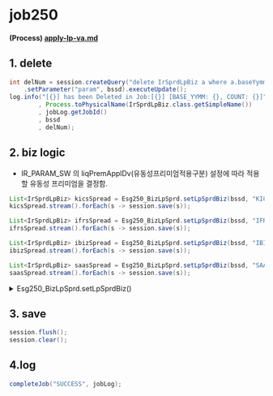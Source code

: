 # job250

#### (Process) [apply-lp-va.md](../../../biz-logic/esg-process/2.-adjusted-risk-free-term-structure/lp-va/apply-lp-va.md "mention")

## 1. delete&#x20;

```java
int delNum = session.createQuery("delete IrSprdLpBiz a where a.baseYymm=:param")
    .setParameter("param", bssd).executeUpdate();
log.info("[{}] has been Deleted in Job:[{}] [BASE_YYMM: {}, COUNT: {}]"
        , Process.toPhysicalName(IrSprdLpBiz.class.getSimpleName())
        , jobLog.getJobId()
        , bssd
        , delNum);
```

## 2. biz logic

* IR\_PARAM\_SW 의 liqPremApplDv(유동성프리미엄적용구분) 설정에 따라 적용할 유동성 프리미엄을 결정함.

```java
List<IrSprdLpBiz> kicsSpread = Esg250_BizLpSprd.setLpSprdBiz(bssd, "KICS", kicsSwMap);
kicsSpread.stream().forEach(s -> session.save(s));

List<IrSprdLpBiz> ifrsSpread = Esg250_BizLpSprd.setLpSprdBiz(bssd, "IFRS", ifrsSwMap);
ifrsSpread.stream().forEach(s -> session.save(s));

List<IrSprdLpBiz> ibizSpread = Esg250_BizLpSprd.setLpSprdBiz(bssd, "IBIZ", ibizSwMap);
ibizSpread.stream().forEach(s -> session.save(s));

List<IrSprdLpBiz> saasSpread = Esg250_BizLpSprd.setLpSprdBiz(bssd, "SAAS", saasSwMap);
saasSpread.stream().forEach(s -> session.save(s));	
```

<details>

<summary>Esg250_BizLpSprd.setLpSprdBiz()</summary>

* IR\_PARAM\_SW 의 liqPremApplDv(유동성프리미엄적용구분) 설정에 따라 결정함.

```java
// irCurve 단위로 반복 
for(Map.Entry<String, Map<Integer, IrParamSw>> 
    curveSwMap : paramSwMap.entrySet()) {		
```

```java
// 시나리오 단위로 반복 
for(Map.Entry<Integer, IrParamSw> 
    swSce : curveSwMap.getValue().entrySet()) {
  
// IR_PARAM_SW 의 liqPremApplDv(유동성프리미엄적용구분)
String dcntApplModelCd 
= "BU" + 
  StringUtil.objectToPrimitive(swSce.getValue().getLiqPremApplDv(), "1");
  
// 조건에 맞는 유동성 프리미엄 조회 
  List<IrSprdLp> sprdLpList = IrSprdDao.getIrSprdLpList
    ( bssd
    , dcntApplModelCd
    , applBizDv
    , curveSwMap.getKey()
    , swSce.getKey());
  
  // 없으면 경고 
  if(sprdLpList.isEmpty()) {
    log.warn(
"No IR Spread Data [IR_CURVE_NM: {}, IR_CURVE_SCE_NO: {}] in [{}] for [{}]"
    , curveSwMap.getKey()
    , swSce.getKey()
    , toPhysicalName(IrSprdLp.class.getSimpleName())
    , bssd);
    continue; // 없으면 다음 irCurve 반복작업 계속  
  }
```

```java
for(IrSprdLp sprdLp : sprdLpList) {
  IrSprdLpBiz sprdLpBiz = new IrSprdLpBiz();
  
  sprdLpBiz.setBaseYymm(bssd);
  sprdLpBiz.setApplBizDv(applBizDv);
  sprdLpBiz.setIrCurveNm(curveSwMap.getKey());
  sprdLpBiz.setIrCurve(swSce.getValue().getIrCurve());
  sprdLpBiz.setIrCurveSceNo(swSce.getKey());
  sprdLpBiz.setMatCd(sprdLp.getMatCd());
  sprdLpBiz.setLiqPrem(sprdLp.getLiqPrem());
  sprdLpBiz.setModifiedBy(jobId);
  sprdLpBiz.setUpdateDate(LocalDateTime.now());
  
  rst.add(sprdLpBiz);
}
```

&#x20; }

}

```java
log.info("{}({}) creates [{}] results of {}."
      +"They are inserted into [{}] Table"
, jobId, EJob.valueOf(jobId).getJobName()
, rst.size()
, applBizDv
, toPhysicalName(IrSprdLpBiz.class.getSimpleName()));

return rst;	
```

</details>

## 3. save&#x20;

```java
session.flush();
session.clear();
```

## 4.log&#x20;

```java
completeJob("SUCCESS", jobLog);
```
